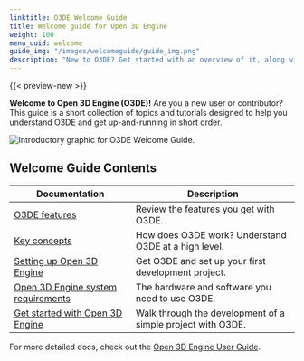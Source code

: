 ```yaml
---
linktitle: O3DE Welcome Guide
title: Welcome guide for Open 3D Engine
weight: 100
menu_uuid: welcome
guide_img: "/images/welcomeguide/guide_img.png"
description: "New to O3DE? Get started with an overview of it, along with tutorials designed to help you get up and running."
---
```


{{< preview-new >}}

**Welcome to Open 3D Engine (O3DE)!** Are you a new user or contributor? This guide is a short collection of topics and tutorials designed to help you understand O3DE and get up-and-running in short order.

![Introductory graphic for O3DE Welcome Guide.](/images/shared/welcomeguide/wg-welcome-page-color.png)

## Welcome Guide Contents

| Documentation    | Description                                                 |
|------------------|-------------------------------------------------------------|
| [O3DE features](features-intro.md) | Review the features you get with O3DE. |
| [Key concepts](key-concepts.md)    | How does O3DE work? Understand O3DE at a high level. |
| [Setting up Open 3D Engine](setup) | Get O3DE and set up your first development project. |
| [Open 3D Engine system requirements](setup/requirements.md) | The hardware and software you need to use O3DE. |
| [Get started with Open 3D Engine](get-started) | Walk through the development of a simple project with O3DE. |

For more detailed docs, check out the [Open 3D Engine User Guide](/docs/user-guide/).
